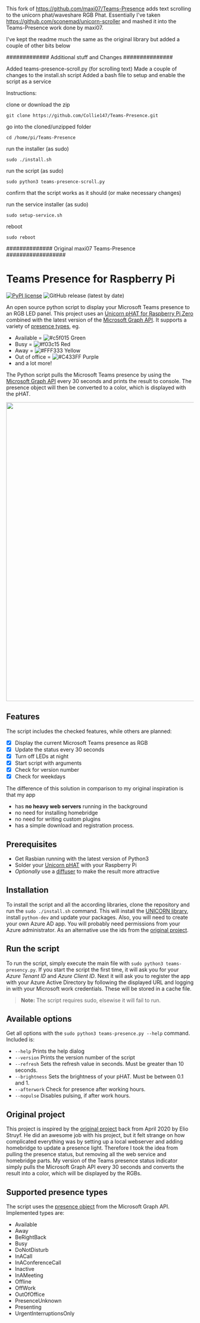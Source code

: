 This fork of https://github.com/maxi07/Teams-Presence adds text scrolling to the unicorn phat/waveshare RGB Phat. Essentially I've taken https://github.com/sconemad/unicorn-scroller and mashed it into the Teams-Presence work done by maxi07.  

I've kept the readme much the same as the original library but added a couple of other bits below

############# Additional stuff and Changes ###############


Added teams-presence-scroll.py (for scrolling text)
Made a couple of changes to the install.sh script
Added a bash file to setup and enable the script as a service



Instructions:

clone or download the zip

```git clone https://github.com/Collie147/Teams-Presence.git```

go into the cloned/unzipped folder

```cd /home/pi/Teams-Presence```

run the installer (as sudo)

```sudo ./install.sh```

run the script (as sudo) 

```sudo python3 teams-presence-scroll.py```

confirm that the script works as it should (or make necessary changes)


run the service installer (as sudo)

```sudo setup-service.sh```

reboot

```sudo reboot```




############## Original maxi07 Teams-Presence ##################

# Teams Presence for Raspberry Pi
[![PyPI license](https://img.shields.io/pypi/l/ansicolortags.svg)](https://pypi.python.org/pypi/ansicolortags/)
![GitHub release (latest by date)](https://img.shields.io/github/v/release/maxi07/Teams-Presence)

An open source python script to display your Microsoft Teams presence to an RGB LED panel. This project uses an [Unicorn pHAT for Raspberry Pi Zero](https://shop.pimoroni.com/products/unicorn-phat) combined with the latest version of the [Microsoft Graph API](https://docs.microsoft.com/de-de/graph/overview).
It supports a variety of [presence types](https://docs.microsoft.com/de-de/graph/api/resources/presence?view=graph-rest-beta), eg.
   - Available = ![#c5f015](https://via.placeholder.com/15/c5f015/000000?text=+) Green
   - Busy = ![#f03c15](https://via.placeholder.com/15/f03c15/000000?text=+) Red
   - Away = ![#FFF333](https://via.placeholder.com/15/FFF333/000000?text=+) Yellow
   - Out of office = ![#C433FF](https://via.placeholder.com/15/C433FF/000000?text=+) Purple
   - and a lot more!

The Python script pulls the Microsoft Teams presence by using the [Microsoft Graph API](https://docs.microsoft.com/de-de/graph/overview) every 30 seconds and prints the result to console. The presence object will then be converted to a color, which is displayed with the pHAT.

<img src="https://raw.githubusercontent.com/maxi07/Teams-Presence/master/doc/teams-presence.gif" align="center" width="800"/>

## Features
The script includes the checked features, while others are planned:
- [x] Display the current Microsoft Teams presence as RGB
- [x] Update the status every 30 seconds
- [x] Turn off LEDs at night
- [x] Start script with arguments
- [x] Check for version number
- [x] Check for weekdays

The difference of this solution in comparison to my original inspiration is that my app
- has **no heavy web servers** running in the background
- no need for installing homebridge
- no need for writing custom plugins
- has a simple download and registration process.

## Prerequisites
- Get Rasbian running with the latest version of Python3
- Solder your [Unicorn pHAT](https://shop.pimoroni.com/products/unicorn-phat) with your Raspberry Pi
- *Optionally* use a [diffuser](https://shop.pimoroni.com/products/phat-diffuser) to make the result more attractive

## Installation
To install the script and all the according libraries, clone the repository and run the ```sudo ./install.sh``` command.
This will install the [UNICORN library](https://github.com/pimoroni/unicorn-hat), install ```python-dev``` and update your packages.
Also, you will need to create your own Azure AD app. You will probably need permissions from your Azure administrator. As an alternative use the ids from the [original project](https://www.eliostruyf.com/diy-building-busy-light-show-microsoft-teams-presence/).

## Run the script
To run the script, simply execute the main file with ```sudo python3 teams-presency.py```. If you start the script the first time, it will ask you for your *Azure Tenant ID* and *Azure Client ID*.
Next it will ask you to register the app with your Azure Active Directory by following the displayed URL and logging in with your Microsoft work credentials. These will be stored in a cache file.
> **Note:** The script requires sudo, elsewise it will fail to run.

## Available options
Get all options with the ```sudo python3 teams-presence.py --help``` command. Included is:
   - ```--help``` Prints the help dialog
   - ```--version``` Prints the version number of the script
   - ```--refresh``` Sets the refresh value in seconds. Must be greater than 10 seconds.
   - ```--brightness``` Sets the brightness of your pHAT. Must be between 0.1 and 1.
   - ```--afterwork``` Check for presence after working hours.
   - ```--nopulse``` Disables pulsing, if after work hours.

## Original project
This project is inspired by the [original project](https://www.eliostruyf.com/diy-building-busy-light-show-microsoft-teams-presence/) back from April 2020 by Elio Struyf. He did an awesome job with his project, but it felt strange on how complicated everything was by setting up a local webserver and adding homebridge to update a presence light. 
Therefore I took the idea from pulling the presence status, but removing all the web service and homebridge parts. My version of the Teams presence status indicator simply pulls the Microsoft Graph API every 30 seconds and converts the result into a color, which will be displayed by the RGBs.

## Supported presence types
The script uses the [presence object](https://docs.microsoft.com/de-de/graph/api/resources/presence?view=graph-rest-beta) from the Microsoft Graph API. Implemented types are:
   - Available
   - Away
   - BeRightBack
   - Busy
   - DoNotDisturb
   - InACall
   - InAConferenceCall
   - Inactive
   - InAMeeting
   - Offline
   - OffWork
   - OutOfOffice
   - PresenceUnknown
   - Presenting
   - UrgentInterruptionsOnly
